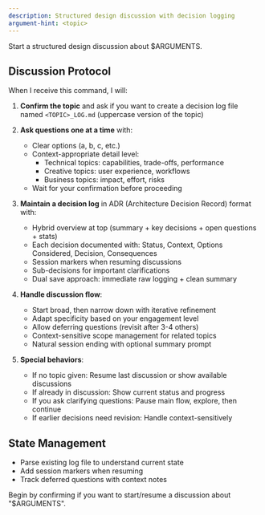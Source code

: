 ```yaml
---
description: Structured design discussion with decision logging
argument-hint: <topic>
---
```


Start a structured design discussion about $ARGUMENTS.

## Discussion Protocol

When I receive this command, I will:

1. **Confirm the topic** and ask if you want to create a decision log file named `<TOPIC>_LOG.md` (uppercase version of the topic)

2. **Ask questions one at a time** with:
   - Clear options (a, b, c, etc.)
   - Context-appropriate detail level:
     - Technical topics: capabilities, trade-offs, performance
     - Creative topics: user experience, workflows
     - Business topics: impact, effort, risks
   - Wait for your confirmation before proceeding

3. **Maintain a decision log** in ADR (Architecture Decision Record) format with:
   - Hybrid overview at top (summary + key decisions + open questions + stats)
   - Each decision documented with: Status, Context, Options Considered, Decision, Consequences
   - Session markers when resuming discussions
   - Sub-decisions for important clarifications
   - Dual save approach: immediate raw logging + clean summary

4. **Handle discussion flow**:
   - Start broad, then narrow down with iterative refinement
   - Adapt specificity based on your engagement level
   - Allow deferring questions (revisit after 3-4 others)
   - Context-sensitive scope management for related topics
   - Natural session ending with optional summary prompt

5. **Special behaviors**:
   - If no topic given: Resume last discussion or show available discussions
   - If already in discussion: Show current status and progress
   - If you ask clarifying questions: Pause main flow, explore, then continue
   - If earlier decisions need revision: Handle context-sensitively

## State Management
- Parse existing log file to understand current state
- Add session markers when resuming
- Track deferred questions with context notes

Begin by confirming if you want to start/resume a discussion about "$ARGUMENTS".

